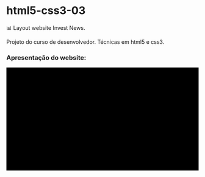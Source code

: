 # html5-css3-03
:bar_chart: Layout website Invest News.

Projeto do curso de desenvolvedor. Técnicas em html5 e css3.

### Apresentação do website:

![Website Invest News](https://github.com/thiagobalonyi/html5-css3-03/blob/master/Invest%20News.gif)
